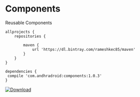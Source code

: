 # Components
Reusable Components

```
allprojects {
    repositories {
        
        maven {
            url 'https://dl.bintray.com/rameshkec85/maven'
        }
    }
}
```


```
dependencies {
 compile 'com.andhradroid:components:1.0.3'
}
```

[ ![Download](https://api.bintray.com/packages/rameshkec85/maven/Components/images/download.svg) ](https://bintray.com/rameshkec85/maven/Components/_latestVersion)

